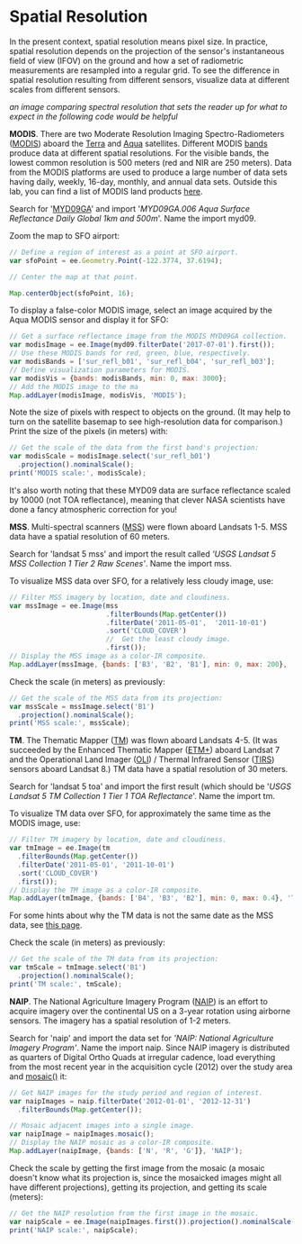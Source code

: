 # Spatial Resolution

In the present context, spatial resolution means pixel size. In practice, spatial resolution depends on the projection of the sensor's instantaneous field of view (IFOV) on the ground and how a set of radiometric measurements are resampled into a regular grid. To see the difference in spatial resolution resulting from different sensors, visualize data at different scales from different sensors.

*an image comparing spectral resolution that sets the reader up for what to expect in the following code would be helpful* 

**MODIS**. There are two Moderate Resolution Imaging Spectro-Radiometers ([MODIS](http://modis.gsfc.nasa.gov/)) aboard the [Terra](http://terra.nasa.gov/) and [Aqua](http://aqua.nasa.gov/) satellites. Different MODIS [bands](http://modis.gsfc.nasa.gov/about/specifications.php) produce data at different spatial resolutions. For the visible bands, the lowest common resolution is 500 meters (red and NIR are 250 meters). Data from the MODIS platforms are used to produce a large number of data sets having daily, weekly, 16-day, monthly, and annual data sets. Outside this lab, you can find a list of MODIS land products [here](https://lpdaac.usgs.gov/dataset_discovery/modis/modis_products_table). 

Search for '[MYD09GA](https://lpdaac.usgs.gov/dataset_discovery/modis/modis_products_table/myd09ga_v006)' and import '*MYD09GA.006 Aqua Surface Reflectance Daily Global 1km and 500m*'. Name the import myd09. 

Zoom the map to SFO airport:

```javascript
// Define a region of interest as a point at SFO airport.
var sfoPoint = ee.Geometry.Point(-122.3774, 37.6194);

// Center the map at that point.

Map.centerObject(sfoPoint, 16);
```

To display a false-color MODIS image, select an image acquired by the Aqua MODIS sensor and display it for SFO:

```javascript
// Get a surface reflectance image from the MODIS MYD09GA collection.
var modisImage = ee.Image(myd09.filterDate('2017-07-01').first());
// Use these MODIS bands for red, green, blue, respectively.
var modisBands = ['sur_refl_b01', 'sur_refl_b04', 'sur_refl_b03'];
// Define visualization parameters for MODIS.
var modisVis = {bands: modisBands, min: 0, max: 3000};
// Add the MODIS image to the ma
Map.addLayer(modisImage, modisVis, 'MODIS');
```

Note the size of pixels with respect to objects on the ground. (It may help to turn on the satellite basemap to see high-resolution data for comparison.) Print the size of the pixels (in meters) with:

```javascript
// Get the scale of the data from the first band's projection:
var modisScale = modisImage.select('sur_refl_b01')
  .projection().nominalScale();
print('MODIS scale:', modisScale);
```

It's also worth noting that these MYD09 data are surface reflectance scaled by 10000 (not TOA reflectance), meaning that clever NASA scientists have done a fancy atmospheric correction for you!

**MSS**. Multi-spectral scanners ([MSS](https://landsat.gsfc.nasa.gov/multispectral-scanner-system)) were flown aboard Landsats 1-5. MSS data have a spatial resolution of 60 meters.

Search for 'landsat 5 mss' and import the result called *'USGS Landsat 5 MSS Collection 1 Tier 2 Raw Scenes'*. Name the import mss.

To visualize MSS data over SFO, for a relatively less cloudy image, use:

```javascript
// Filter MSS imagery by location, date and cloudiness.   
var mssImage = ee.Image(mss     
                        .filterBounds(Map.getCenter())     
                        .filterDate('2011-05-01',  '2011-10-01')     
                        .sort('CLOUD_COVER')     
                        //  Get the least cloudy image.     
                        .first());  
// Display the MSS image as a color-IR composite.
Map.addLayer(mssImage, {bands: ['B3', 'B2', 'B1'], min: 0, max: 200}, 'MSS');
```

Check the scale (in meters) as previously:

```javascript
// Get the scale of the MSS data from its projection:
var mssScale = mssImage.select('B1')
  .projection().nominalScale();
print('MSS scale:', mssScale);
```

**TM**. The Thematic Mapper ([TM](https://landsat.gsfc.nasa.gov/landsat-4-5/tm)) was flown aboard Landsats 4-5. (It was succeeded by the Enhanced Thematic Mapper ([ETM+](https://landsat.gsfc.nasa.gov/about/enhanced-thematic-mapper)) aboard Landsat 7 and the Operational Land Imager ([OLI](https://landsat.gsfc.nasa.gov/landsat-8/operational-land-imager)) / Thermal Infrared Sensor ([TIRS](https://landsat.gsfc.nasa.gov/landsat-8/thermal-infrared-sensor-tirs)) sensors aboard Landsat 8.) TM data have a spatial resolution of 30 meters.

Search for 'landsat 5 toa' and import the first result (which should be '*USGS Landsat 5 TM Collection 1 Tier 1 TOA Reflectance*'. Name the import tm.

To visualize TM data over SFO, for approximately the same time as the MODIS image, use:

```javascript
// Filter TM imagery by location, date and cloudiness.
var tmImage = ee.Image(tm
  .filterBounds(Map.getCenter())
  .filterDate('2011-05-01', '2011-10-01')
  .sort('CLOUD_COVER')
  .first());
// Display the TM image as a color-IR composite.
Map.addLayer(tmImage, {bands: ['B4', 'B3', 'B2'], min: 0, max: 0.4}, 'TM'); 
```

For some hints about why the TM data is not the same date as the MSS data, see [this page](https://www.usgs.gov/core-science-systems/nli/landsat/landsat-5?qt-science_support_page_related_con=0#qt-science_support_page_related_con).

Check the scale (in meters) as previously:

```javascript
// Get the scale of the TM data from its projection:
var tmScale = tmImage.select('B1')
  .projection().nominalScale();
print('TM scale:', tmScale);
```

**NAIP**. The National Agriculture Imagery Program ([NAIP](http://www.fsa.usda.gov/programs-and-services/aerial-photography/imagery-programs/naip-imagery/)) is an effort to acquire imagery over the continental US on a 3-year rotation using airborne sensors. The imagery has a spatial resolution of 1-2 meters. 

Search for 'naip' and import the data set for *'NAIP: National Agriculture Imagery Program'*. Name the import naip. Since NAIP imagery is distributed as quarters of Digital Ortho Quads at irregular cadence, load everything from the most recent year in the acquisition cycle (2012) over the study area and [mosaic()](https://developers.google.com/earth-engine/guides/ic_composite_mosaic) it:

```javascript
// Get NAIP images for the study period and region of interest.
var naipImages = naip.filterDate('2012-01-01', '2012-12-31')
  .filterBounds(Map.getCenter());

// Mosaic adjacent images into a single image.
var naipImage = naipImages.mosaic();
// Display the NAIP mosaic as a color-IR composite.
Map.addLayer(naipImage, {bands: ['N', 'R', 'G']}, 'NAIP');

```

Check the scale by getting the first image from the mosaic (a mosaic doesn't know what its projection is, since the mosaicked images might all have different projections), getting its projection, and getting its scale (meters):

```javascript
// Get the NAIP resolution from the first image in the mosaic.
var naipScale = ee.Image(naipImages.first()).projection().nominalScale();
print('NAIP scale:', naipScale);
```

